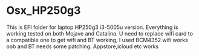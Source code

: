 # Osx_HP250g3
This is EFI folder for laptop HP250g3 i3-5005u version.
Everything is working tested on both Mojave and Catalina.
U need to replace wifi card to a compatible one to get wifi and BT working, I used BCM4352 wifi works oob and BT needs some patching.
Appstore,icloud etc works

